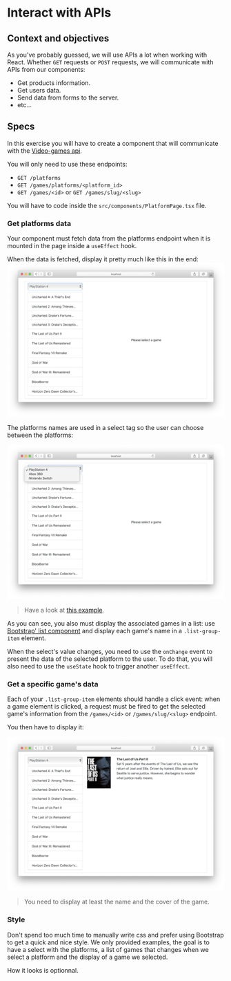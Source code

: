 # Interact with APIs

## Context and objectives

As you've probably guessed, we will use APIs a lot when working with React. Whether `GET` requests or `POST` requests, we will communicate with APIs from our components:

- Get products information.
- Get users data.
- Send data from forms to the server.
- etc...

## Specs

In this exercise you will have to create a component that will communicate with the [Video-games api](https://videogame-api.fly.dev/).

You will only need to use these endpoints:
- `GET /platforms`
- `GET /games/platforms/<platform_id>`
- `GET /games/<id>` or `GET /games/slug/<slug>`

You will have to code inside the `src/components/PlatformPage.tsx` file.

### Get platforms data

Your component must fetch data from the platforms endpoint when it is mounted in the page inside a `useEffect` hook.

When the data is fetched, display it pretty much like this in the end:
![On page load](./assets/images/on-load.png)

The platforms names are used in a select tag so the user can choose between the platforms:

![On select click](./assets/images/select-click.png)
> Have a look at [this example](https://stackblitz.com/edit/react-select-hook).

As you can see, you also must display the associated games in a list: use [Bootstrap' list component](https://getbootstrap.com/docs/4.4/components/list-group/#basic-example) and display each game's name in a `.list-group-item` element.

When the select's value changes, you need to use the `onChange` event to present the data of the selected platform to the user. To do that, you will also need to use the `useState` hook to trigger another `useEffect`.

### Get a specific game's data

Each of your `.list-group-item` elements should handle a click event: when a game element is clicked, a request must be fired to get the selected game's information from the `/games/<id>` or `/games/slug/<slug>` endpoint.

You then have to display it:

![game data](./assets/images/game-click.png)
> You need to display at least the name and the cover of the game.

### Style

Don't spend too much time to manually write css and prefer using Bootstrap to get a quick and nice style.
We only provided examples, the goal is to have a select with the platforms, a list of games that changes when we select a platform and the display of a game we selected.

How it looks is optionnal.
